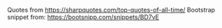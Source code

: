 Quotes from https://sharpquotes.com/top-quotes-of-all-time/
Bootstrap snippet from: https://bootsnipp.com/snippets/BD7vE
